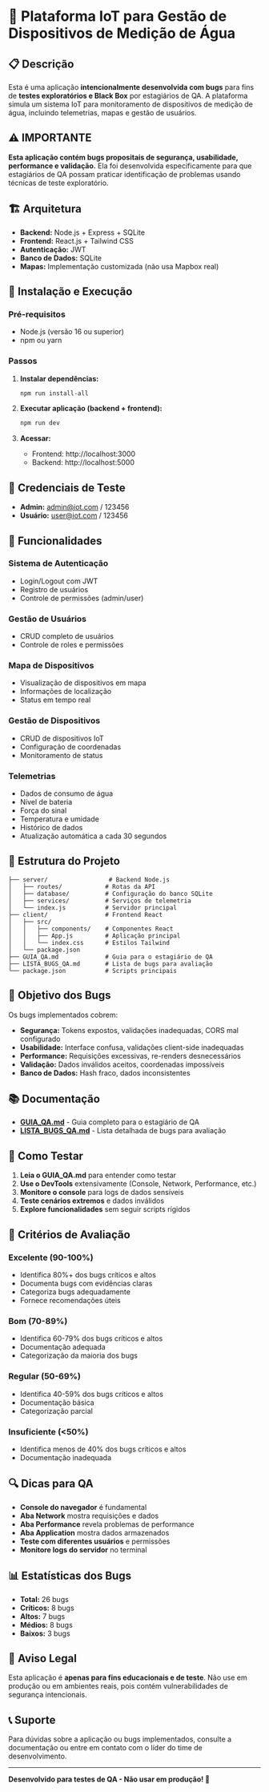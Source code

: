 # 🚰 Plataforma IoT para Gestão de Dispositivos de Medição de Água

## 📋 Descrição

Esta é uma aplicação **intencionalmente desenvolvida com bugs** para fins de **testes exploratórios e Black Box** por estagiários de QA. A plataforma simula um sistema IoT para monitoramento de dispositivos de medição de água, incluindo telemetrias, mapas e gestão de usuários.

## ⚠️ IMPORTANTE

**Esta aplicação contém bugs propositais de segurança, usabilidade, performance e validação.** Ela foi desenvolvida especificamente para que estagiários de QA possam praticar identificação de problemas usando técnicas de teste exploratório.

## 🏗️ Arquitetura

- **Backend:** Node.js + Express + SQLite
- **Frontend:** React.js + Tailwind CSS
- **Autenticação:** JWT
- **Banco de Dados:** SQLite
- **Mapas:** Implementação customizada (não usa Mapbox real)

## 🚀 Instalação e Execução

### Pré-requisitos
- Node.js (versão 16 ou superior)
- npm ou yarn

### Passos

1. **Instalar dependências:**
   ```bash
   npm run install-all
   ```

2. **Executar aplicação (backend + frontend):**
   ```bash
   npm run dev
   ```

3. **Acessar:**
   - Frontend: http://localhost:3000
   - Backend: http://localhost:5000

## 🔑 Credenciais de Teste

- **Admin:** admin@iot.com / 123456
- **Usuário:** user@iot.com / 123456

## 🎯 Funcionalidades

### Sistema de Autenticação
- Login/Logout com JWT
- Registro de usuários
- Controle de permissões (admin/user)

### Gestão de Usuários
- CRUD completo de usuários
- Controle de roles e permissões

### Mapa de Dispositivos
- Visualização de dispositivos em mapa
- Informações de localização
- Status em tempo real

### Gestão de Dispositivos
- CRUD de dispositivos IoT
- Configuração de coordenadas
- Monitoramento de status

### Telemetrias
- Dados de consumo de água
- Nível de bateria
- Força do sinal
- Temperatura e umidade
- Histórico de dados
- Atualização automática a cada 30 segundos

## 📁 Estrutura do Projeto

```
├── server/                 # Backend Node.js
│   ├── routes/            # Rotas da API
│   ├── database/          # Configuração do banco SQLite
│   ├── services/          # Serviços de telemetria
│   └── index.js           # Servidor principal
├── client/                # Frontend React
│   ├── src/
│   │   ├── components/    # Componentes React
│   │   ├── App.js         # Aplicação principal
│   │   └── index.css      # Estilos Tailwind
│   └── package.json
├── GUIA_QA.md             # Guia para o estagiário de QA
├── LISTA_BUGS_QA.md       # Lista de bugs para avaliação
└── package.json           # Scripts principais
```

## 🐛 Objetivo dos Bugs

Os bugs implementados cobrem:

- **Segurança:** Tokens expostos, validações inadequadas, CORS mal configurado
- **Usabilidade:** Interface confusa, validações client-side inadequadas
- **Performance:** Requisições excessivas, re-renders desnecessários
- **Validação:** Dados inválidos aceitos, coordenadas impossíveis
- **Banco de Dados:** Hash fraco, dados inconsistentes

## 📚 Documentação

- **[GUIA_QA.md](GUIA_QA.md)** - Guia completo para o estagiário de QA
- **[LISTA_BUGS_QA.md](LISTA_BUGS_QA.md)** - Lista detalhada de bugs para avaliação

## 🧪 Como Testar

1. **Leia o GUIA_QA.md** para entender como testar
2. **Use o DevTools** extensivamente (Console, Network, Performance, etc.)
3. **Monitore o console** para logs de dados sensíveis
4. **Teste cenários extremos** e dados inválidos
5. **Explore funcionalidades** sem seguir scripts rígidos

## 🎯 Critérios de Avaliação

### Excelente (90-100%)
- Identifica 80%+ dos bugs críticos e altos
- Documenta bugs com evidências claras
- Categoriza bugs adequadamente
- Fornece recomendações úteis

### Bom (70-89%)
- Identifica 60-79% dos bugs críticos e altos
- Documentação adequada
- Categorização da maioria dos bugs

### Regular (50-69%)
- Identifica 40-59% dos bugs críticos e altos
- Documentação básica
- Categorização parcial

### Insuficiente (<50%)
- Identifica menos de 40% dos bugs críticos e altos
- Documentação inadequada

## 🔍 Dicas para QA

- **Console do navegador** é fundamental
- **Aba Network** mostra requisições e dados
- **Aba Performance** revela problemas de performance
- **Aba Application** mostra dados armazenados
- **Teste com diferentes usuários** e permissões
- **Monitore logs do servidor** no terminal

## 📊 Estatísticas dos Bugs

- **Total:** 26 bugs
- **Críticos:** 8 bugs
- **Altos:** 7 bugs
- **Médios:** 8 bugs
- **Baixos:** 3 bugs

## 🚨 Aviso Legal

Esta aplicação é **apenas para fins educacionais e de teste**. Não use em produção ou em ambientes reais, pois contém vulnerabilidades de segurança intencionais.

## 📞 Suporte

Para dúvidas sobre a aplicação ou bugs implementados, consulte a documentação ou entre em contato com o líder do time de desenvolvimento.

---

**Desenvolvido para testes de QA - Não usar em produção! 🚫**
